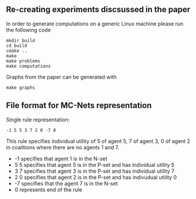 ## Re-creating experiments discsussed in the paper

In order to generate computations on a generic Linux machine please run the following code

```
mkdir build
cd build
cmake ..
make
make problems
make computations
```

Graphs from the paper can be generated with
```
make graphs
```

## File format for MC-Nets representation

Single rule representation:

```
-1 5 5 3 7 2 0 -7 0
```

This rule specifies individual utility of 5 of agent 5, 7 of agent 3, 0 of agent 2 in coalitions where there
  are no agents 1 and 7.

* -1 specifies that agent 1 is in the N-set
* 5 5 specifies that agent 5 is in the P-set and has individual utility 5
* 3 7 specifies that agent 3 is in the P-set and has individual utility 7
* 2 0 specifies that agent 2 is in the P-set and has indivudual utility 0
* -7 specifies that the agent 7 is in the N-set
* 0 represents end of the rule

